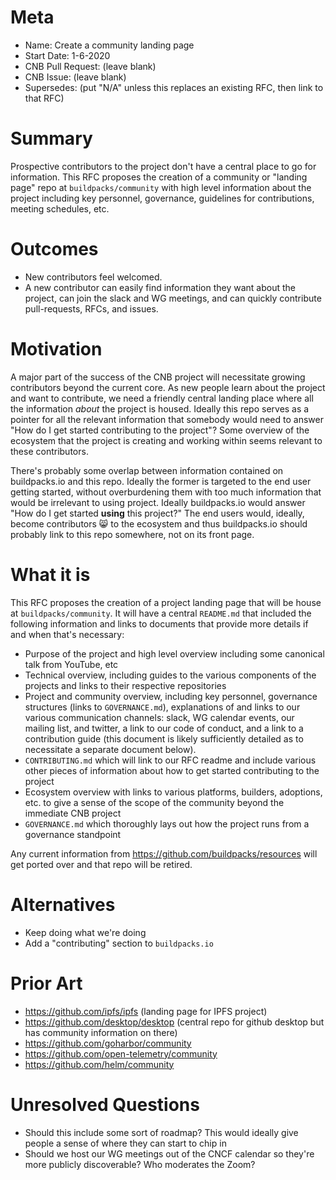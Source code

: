 # Meta
[meta]: #meta
- Name: Create a community landing page
- Start Date: 1-6-2020
- CNB Pull Request: (leave blank)
- CNB Issue: (leave blank)
- Supersedes: (put "N/A" unless this replaces an existing RFC, then link to that RFC)

# Summary
[summary]: #summary

Prospective contributors to the project don't have a central place to go for information. This RFC proposes the creation of a community or "landing page" repo at `buildpacks/community` with high level information about the project including key personnel, governance, guidelines for contributions, meeting schedules, etc.

# Outcomes
[outcomes]: #outcomes

 - New contributors feel welcomed.
 - A new contributor can easily find information they want about the project, can join the slack and WG meetings, and can quickly contribute pull-requests, RFCs, and issues.

# Motivation
[motivation]: #motivation

A major part of the success of the CNB project will necessitate growing contributors beyond the current core. As new people learn about the project and want to contribute, we need a friendly central landing place where all the information _about_ the project is housed. Ideally this repo serves as a pointer for all the relevant information that somebody would need to answer "How do I get started contributing to the project"? Some overview of the ecosystem that the project is creating and working within seems relevant to these contributors.

There's probably some overlap between information contained on buildpacks.io and this repo. Ideally the former is targeted to the end user getting started, without overburdening them with too much information that would be irrelevant to using project. Ideally buildpacks.io would answer "How do I get started __using__ this project?" The end users would, ideally, become contributors 😸 to the ecosystem and thus buildpacks.io should probably link to this repo somewhere, not on its front page.

# What it is
[what-it-is]: #what-it-is

This RFC proposes the creation of a project landing page that will be house at `buildpacks/community`.
It will have a central `README.md` that included the following information and links to documents that provide more details if and when that's necessary:

- Purpose of the project and high level overview including some canonical talk from YouTube, etc
- Technical overview, including guides to the various components of the projects and links to their respective repositories
- Project and community overview, including key personnel, governance structures (links to `GOVERNANCE.md`), explanations of and links to our various communication channels: slack, WG calendar events, our mailing list, and twitter, a link to our code of conduct, and a link to a contribution guide (this document is likely sufficiently detailed as to necessitate a separate document below).
- `CONTRIBUTING.md` which will link to our RFC readme and include various other pieces of information about how to get started contributing to the project
- Ecosystem overview with links to various platforms, builders, adoptions, etc. to give a sense of the scope of the community beyond the immediate CNB project
- `GOVERNANCE.md` which thoroughly lays out how the project runs from a governance standpoint


Any current information from https://github.com/buildpacks/resources will get ported over and that repo will be retired.

# Alternatives
[alternatives]: #alternatives

- Keep doing what we're doing
- Add a "contributing" section to `buildpacks.io`

# Prior Art
[prior-art]: #prior-art

- https://github.com/ipfs/ipfs (landing page for IPFS project)
- https://github.com/desktop/desktop (central repo for github desktop but has community information on there)
- https://github.com/goharbor/community
- https://github.com/open-telemetry/community
- https://github.com/helm/community


# Unresolved Questions
[unresolved-questions]: #unresolved-questions

- Should this include some sort of roadmap? This would ideally give people a sense of where they can start to chip in
- Should we host our WG meetings out of the CNCF calendar so they're more publicly discoverable? Who moderates the Zoom?
